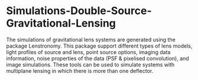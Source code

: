 # Simulations-Double-Source-Gravitational-Lensing
The simulations of gravitational lens systems are generated using the package Lenstronomy. This package support different types of lens models, light profiles of source and lens, point source options, imaging data information, noise properties of the data (PSF &amp; pixelised convolution),  and image simulations. These tools can be used to simulate systems with multiplane lensing in which there is more than one deflector.
